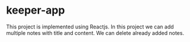 # keeper-app
This project is implemented using Reactjs. In this project we can add multiple notes with title and content. We can delete already added notes. 
